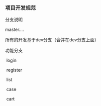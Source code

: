 ### 项目开发规范

分支说明

master....

所有的开发基于dev分支（合并在dev分支上面）

功能分支

​	login

​	register

​	list

​	case

​	cart